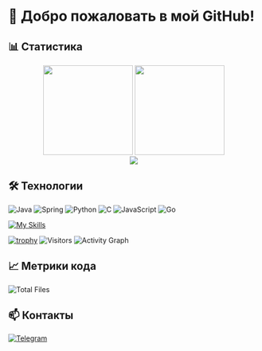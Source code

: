 # 🚀 Добро пожаловать в мой GitHub!
## 📊 Статистика

<div align="center">
  <img height="180em" src="https://github-readme-stats.vercel.app/api?username=Neyahd&show_icons=true&theme=tokyonight&count_private=true&include_all_commits=true"/>
  <img height="180em" src="https://github-readme-stats.vercel.app/api/top-langs/?username=Neyahd&layout=compact&theme=tokyonight&hide=html,css,scss&count_private=true"/>
</div>

<div align="center">
  <img src="https://streak-stats.demolab.com/?user=Neyahd&theme=tokyonight"/>
</div>

## 🛠️ Технологии
![Java](https://img.shields.io/badge/Java-007396?style=for-the-badge&logo=openjdk&logoColor=white)
![Spring](https://img.shields.io/badge/Spring-6DB33F?style=for-the-badge&logo=spring&logoColor=white)
![Python](https://img.shields.io/badge/Python-3776AB?style=for-the-badge&logo=python&logoColor=white)
![C](https://img.shields.io/badge/C-A8B9CC?style=for-the-badge&logo=c&logoColor=black)
![JavaScript](https://img.shields.io/badge/JavaScript-F7DF1E?style=for-the-badge&logo=javascript&logoColor=black)
![Go](https://img.shields.io/badge/Go-00ADD8?style=for-the-badge&logo=go&logoColor=white)

[![My Skills](https://skillicons.dev/icons?i=js,html,css,wasm)](https://skillicons.dev)

[![trophy](https://github-profile-trophy.vercel.app/?username=Neyahd&theme=onedark)](https://github.com/ryo-ma/github-profile-trophy)
![Visitors](https://visitor.archi.workers.dev/visitor-badge.glitch.me/badge?page_id=Neyahd.Neyahd)
![Activity Graph](https://github-readme-activity-graph.vercel.app/graph?username=Neyahd&theme=github-dark)

## 📈 Метрики кода
![Total Files](https://img.shields.io/badge/Files-1.2k-blue?style=for-the-badge)
## 📫 Контакты
[![Telegram](https://img.shields.io/badge/Telegram-26A5E4?style=for-the-badge&logo=telegram&logoColor=white)](https://t.me/sytrasyyy)
